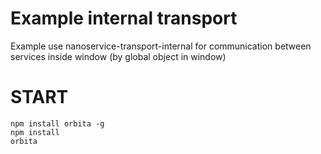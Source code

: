 # Example internal transport

Example use nanoservice-transport-internal for communication between services inside window (by global object in window)

# START

    npm install orbita -g
    npm install
    orbita